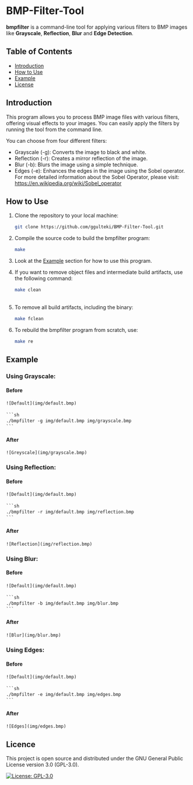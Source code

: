 # BMP-Filter-Tool

**bmpfilter** is a command-line tool for applying various filters to BMP images like **Grayscale**, **Reflection**, **Blur** and **Edge Detection**.

## Table of Contents

- [Introduction](#introduction)
- [How to Use](#how-to-use)
- [Example](#example)
- [License](#license)

## Introduction

This program allows you to process BMP image files with various filters, offering visual effects to your images. You can easily apply the filters by running the tool from the command line.

You can choose from four different filters:

- Grayscale (-g): Converts the image to black and white.
- Reflection (-r): Creates a mirror reflection of the image.
- Blur (-b): Blurs the image using a simple technique.
- Edges (-e): Enhances the edges in the image using the Sobel operator. For more detailed information about the Sobel Operator, please visit: https://en.wikipedia.org/wiki/Sobel_operator

## How to Use

1. Clone the repository to your local machine:
    ```sh
    git clone https://github.com/ggulteki/BMP-Filter-Tool.git

2. Compile the source code to build the bmpfilter program:
    
    ```sh
    make

3. Look at the [Example](#example) section for how to use this program.

4. If you want to remove object files and intermediate build artifacts, use the following command:
    
    ```sh
    make clean
  
5. To remove all build artifacts, including the binary:
    
    ```sh
    make fclean

6. To rebuild the bmpfilter program from scratch, use:
    
    ```sh
    make re

## Example

### Using Grayscale:

#### Before
    
    ![Default](img/default.bmp)

    ```sh
    ./bmpfilter -g img/default.bmp img/grayscale.bmp
    ```

#### After

    ![Greyscale](img/grayscale.bmp)

### Using Reflection:

#### Before
    
    ![Default](img/default.bmp)

    ```sh
    ./bmpfilter -r img/default.bmp img/reflection.bmp
    ```

#### After

    ![Reflection](img/reflection.bmp)

### Using Blur:
    
#### Before
    
    ![Default](img/default.bmp)

    ```sh
    ./bmpfilter -b img/default.bmp img/blur.bmp
    ```
    
#### After

    ![Blur](img/blur.bmp)

### Using Edges:

 #### Before
    
    ![Default](img/default.bmp)

    ```sh
    ./bmpfilter -e img/default.bmp img/edges.bmp
    ```

#### After

    ![Edges](img/edges.bmp)

## Licence 

This project is open source and distributed under the GNU General Public License version 3.0 (GPL-3.0).

[![License: GPL-3.0](https://img.shields.io/badge/License-GPL%203.0-blue.svg)](https://www.gnu.org/licenses/gpl-3.0)